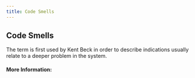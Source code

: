 ```yaml
---
title: Code Smells
---
```

## Code Smells

The term is first used by Kent Beck in order to describe indications usually relate to a deeper problem in the system. 

#### More Information:
<!-- Please add any articles you think might be helpful to read before writing the article -->


